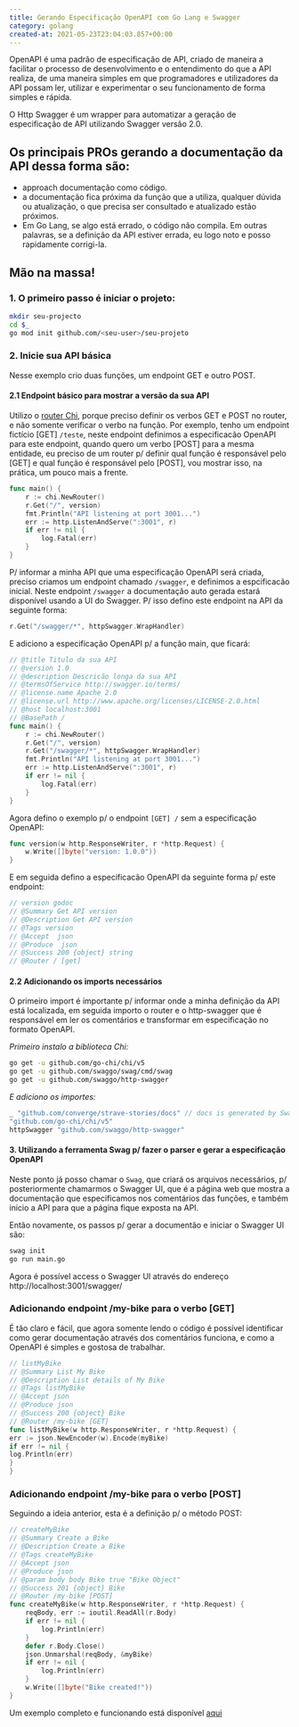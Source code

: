 ```yaml
---
title: Gerando Especificação OpenAPI com Go Lang e Swagger
category: golang
created-at: 2021-05-23T23:04:03.857+00:00
---
```


OpenAPI é uma padrão de especificação de API, criado de maneira a facilitar o processo de desenvolvimento
e o entendimento do que a API realiza, de uma maneira simples em que programadores e utilizadores
da API possam ler, utilizar e experimentar o seu funcionamento de forma simples e rápida.

O Http Swagger é um wrapper para automatizar a geração de especificação de API utilizando Swagger
versão 2.0.

## Os principais PROs gerando a documentação da API dessa forma são:

- approach documentação como código.
- a documentação fica próxima da função que a utiliza, qualquer dúvida ou atualização, o que precisa
ser consultado e atualizado estão próximos.
- Em Go Lang, se algo está errado, o código não compila. Em outras palavras, se a definição da API
estiver errada, eu logo noto e posso rapidamente corrigi-la.
  
## Mão na massa!

### 1. O primeiro passo é iniciar o projeto:

```bash
mkdir seu-projecto
cd $_
go mod init github.com/<seu-user>/seu-projeto
```

### 2. Inicie sua API básica

Nesse exemplo crio duas funções, um endpoint GET e outro POST.

#### 2.1 Endpoint básico para mostrar a versão da sua API

Utilizo o [router Chi](https://github.com/go-chi/chi), porque preciso definir os verbos GET e POST 
no router, e não somente verificar o verbo na função. Por exemplo, tenho um endpoint fictício [GET] `/teste`, neste endpoint definimos a especificacão
OpenAPI para este endpoint, quando quero um verbo [POST] para a mesma entidade, eu preciso de um
router p/ definir qual função é responsável pelo [GET] e qual função é responsável pelo [POST],
vou mostrar isso, na prática, um pouco mais a frente.

```go
func main() {
	r := chi.NewRouter()
	r.Get("/", version)
	fmt.Println("API listening at port 3001...")
	err := http.ListenAndServe(":3001", r)
	if err != nil {
		log.Fatal(err)
	}
}
```

P/ informar a minha API que uma especificação OpenAPI será criada, preciso criamos um endpoint chamado
`/swagger`, e definimos a espcificacão inicial. Neste endpoint `/swagger` a documentação auto gerada
estará disponível usando a UI do Swagger. P/ isso defino este endpoint na API da seguinte forma:

```go
r.Get("/swagger/*", httpSwagger.WrapHandler)
```

E adiciono a especificação OpenAPI p/ a função main, que ficará:
```go
// @title Titulo da sua API
// @version 1.0
// @description Descricão longa da sua API
// @termsOfService http://swagger.io/terms/
// @license.name Apache 2.0
// @license.url http://www.apache.org/licenses/LICENSE-2.0.html
// @host localhost:3001
// @BasePath /
func main() {
    r := chi.NewRouter()
    r.Get("/", version)
    r.Get("/swagger/*", httpSwagger.WrapHandler)
    fmt.Println("API listening at port 3001...")
    err := http.ListenAndServe(":3001", r)
    if err != nil {
        log.Fatal(err)
    }
}
```

Agora defino o exemplo p/ o endpoint `[GET] /` sem a especificação OpenAPI:

```go
func version(w http.ResponseWriter, r *http.Request) {
	w.Write([]byte("version: 1.0.0"))
}
```

E em seguida defino a especificacão OpenAPI da seguinte forma p/ este endpoint:

```go
// version godoc
// @Summary Get API version
// @Description Get API version
// @Tags version
// @Accept  json
// @Produce  json
// @Success 200 {object} string
// @Router / [get]
```

#### 2.2 Adicionando os imports necessários

O primeiro import é importante p/ informar onde a minha definição da API está localizada, em seguida
importo o router e o http-swagger que é responsável em ler os comentários e transformar em
especificação no formato OpenAPI.

*Primeiro instalo a biblioteca Chi:*

```bash
go get -u github.com/go-chi/chi/v5
go get -u github.com/swaggo/swag/cmd/swag
go get -u github.com/swaggo/http-swagger
```

*E adiciono os importes:*

```go
_ "github.com/converge/strave-stories/docs" // docs is generated by Swag CLI, you have to import it.
"github.com/go-chi/chi/v5"
httpSwagger "github.com/swaggo/http-swagger"
```

#### 3. Utilizando a ferramenta Swag p/ fazer o parser e gerar a especificação OpenAPI

Neste ponto já posso chamar o `Swag`, que criará os arquivos necessários, p/ posteriormente
chamarmos o Swagger UI, que é a página web que mostra a documentação que especificamos nos
comentários das funções, e também inicio a API para que a página fique exposta na API.

Então novamente, os passos p/ gerar a documentão e iniciar o Swagger UI são:

```bash
swag init
go run main.go
```

Agora é possível access o Swagger UI através do endereço http://localhost:3001/swagger/

### Adicionando endpoint /my-bike para o verbo [GET]

É tão claro e fácil, que agora somente lendo o código é possível identificar como gerar documentação
através dos comentários funciona, e como a OpenAPI é simples e gostosa de trabalhar.

```go
// listMyBike
// @Summary List My Bike
// @Description List details of My Bike
// @Tags listMyBike
// @Accept json
// @Produce json
// @Success 200 {object} Bike
// @Router /my-bike [GET]
func listMyBike(w http.ResponseWriter, r *http.Request) {
err := json.NewEncoder(w).Encode(myBike)
if err != nil {
log.Println(err)
}
}
```

### Adicionando endpoint /my-bike para o verbo [POST]

Seguindo a ideia anterior, esta é a definição p/ o método POST:

```go
// createMyBike
// @Summary Create a Bike
// @Description Create a Bike
// @Tags createMyBike
// @Accept json
// @Produce json
// @param body body Bike true "Bike Object"
// @Success 201 {object} Bike
// @Router /my-bike [POST]
func createMyBike(w http.ResponseWriter, r *http.Request) {
	reqBody, err := ioutil.ReadAll(r.Body)
	if err != nil {
		log.Println(err)
	}
	defer r.Body.Close()
	json.Unmarshal(reqBody, &myBike)
	if err != nil {
		log.Println(err)
	}
	w.Write([]byte("Bike created!"))
}
```

Um exemplo completo e funcionando está disponível [aqui](https://github.com/converge/my-bike-api)
